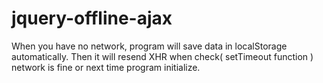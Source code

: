 jquery-offline-ajax
===================

When you have no network, program will save data in localStorage automatically. Then it will resend XHR when check( setTimeout function ) network is fine or next time program initialize.
